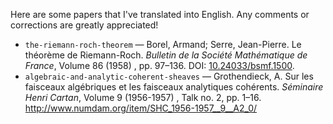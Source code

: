 Here are some papers that I've translated into English. Any comments or corrections are greatly appreciated!

- `the-riemann-roch-theorem` — Borel, Armand; Serre, Jean-Pierre. Le théorème de Riemann-Roch. _Bulletin de la Société Mathématique de France_, Volume 86 (1958) , pp. 97–136. DOI: [10.24033/bsmf.1500](https://www.doi.org/10.24033/bsmf.1500).
- `algebraic-and-analytic-coherent-sheaves` — Grothendieck, A. Sur les faisceaux algébriques et les faisceaux analytiques cohérents. _Séminaire Henri Cartan_, Volume 9 (1956-1957) , Talk no. 2, pp. 1–16. http://www.numdam.org/item/SHC_1956-1957__9__A2_0/
